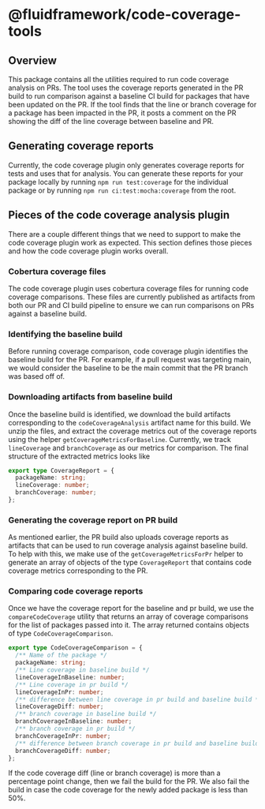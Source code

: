# @fluidframework/code-coverage-tools

## Overview

This package contains all the utilities required to run code coverage analysis on PRs. The tool uses the coverage reports generated in the PR build to run comparison against a baseline CI build for packages that have been updated on the PR. If the tool finds that the line or branch coverage for a package has been impacted in the PR, it posts a comment on the PR showing the diff of the line coverage between baseline and PR.

## Generating coverage reports

Currently, the code coverage plugin only generates coverage reports for tests and uses that for analysis. You can generate these reports for your package locally by running `npm run test:coverage` for the individual package or by running `npm run ci:test:mocha:coverage` from the root.

## Pieces of the code coverage analysis plugin

There are a couple different things that we need to support to make the code coverage plugin work as expected. This section defines those pieces and how the code coverage plugin works overall.

### Cobertura coverage files

The code coverage plugin uses cobertura coverage files for running code coverage comparisons. These files are currently published as artifacts from both our PR and CI build pipeline to ensure we can run comparisons on PRs against a baseline build.

### Identifying the baseline build

Before running coverage comparison, code coverage plugin identifies the baseline build for the PR. For example, if a pull request was targeting main, we would consider the baseline to be the main commit that the PR branch was based off of.

### Downloading artifacts from baseline build

Once the baseline build is identified, we download the build artifacts corresponding to the `codeCoverageAnalysis` artifact name for this build. We unzip the files, and extract the coverage metrics out of the coverage reports using the helper `getCoverageMetricsForBaseline`. Currently, we track `lineCoverage` and `branchCoverage` as our metrics for comparison. The final structure of the extracted metrics looks like

```typescript
export type CoverageReport = {
  packageName: string;
  lineCoverage: number;
  branchCoverage: number;
};
```

### Generating the coverage report on PR build

As mentioned earlier, the PR build also uploads coverage reports as artifacts that can be used to run coverage analysis against baseline build. To help with this, we make use of the `getCoverageMetricsForPr` helper to generate an array of objects of the type `CoverageReport` that contains code coverage metrics corresponding to the PR.

### Comparing code coverage reports

Once we have the coverage report for the baseline and pr build, we use the `compareCodeCoverage` utility that returns an array of coverage comparisons for the list of packages passed into it. The array returned contains objects of type `CodeCoverageComparison`.

```typescript
export type CodeCoverageComparison = {
  /** Name of the package */
  packageName: string;
  /** Line coverage in baseline build */
  lineCoverageInBaseline: number;
  /** Line coverage in pr build */
  lineCoverageInPr: number;
  /** difference between line coverage in pr build and baseline build */
  lineCoverageDiff: number;
  /** branch coverage in baseline build */
  branchCoverageInBaseline: number;
  /** branch coverage in pr build */
  branchCoverageInPr: number;
  /** difference between branch coverage in pr build and baseline build */
  branchCoverageDiff: number;
};
```

If the code coverage diff (line or branch coverage) is more than a percentage point change, then we fail the build for the PR. We also fail the build in case the code coverage for the newly added package is less than 50%.
